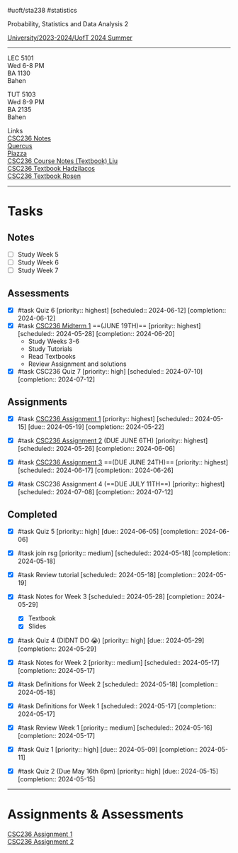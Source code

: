 #uoft/sta238 #statistics 

Probability, Statistics and Data Analysis 2

[University/2023-2024/UofT 2024 Summer](University/2023-2024/UofT%202024%20Summer)

---
LEC 5101  
	Wed 6-8 PM  
	BA 1130  
	Bahen

TUT 5103  
	Wed 8-9 PM  
	BA 2135  
	Bahen

Links  
	[CSC236 Notes](CSC236%20Notes/CSC236%20Notes.md)  
	[Quercus](https://q.utoronto.ca/courses/345743)  
	[Piazza](https://piazza.com/class/lvl1ers2mfg4xk)  
	[CSC236 Course Notes (Textbook) Liu](CSC236%20Notes/attachments/CSC236%20Course%20Notes%20(Textbook)%20Liu.pdf)  
	[CSC236 Textbook Hadzilacos](CSC236%20Notes/attachments/CSC236%20Textbook%20Hadzilacos.pdf)  
	[CSC236 Textbook Rosen](CSC236%20Notes/attachments/CSC236%20Textbook%20Rosen.pdf)

---
# Tasks
## Notes
- [ ] Study Week 5
- [ ] Study Week 6
- [ ] Study Week 7

## Assessments
- [x] #task Quiz 6  [priority:: highest]  [scheduled:: 2024-06-12]  [completion:: 2024-06-12]
- [x] #task [CSC236 Midterm 1](CSC236%20Midterm%201.md) ==(JUNE 19TH)==  [priority:: highest]  [scheduled:: 2024-05-28]  [completion:: 2024-06-20]
	- Study Weeks 3-6
	- Study Tutorials
	- Read Textbooks
	- Review Assignment and solutions
- [x] #task CSC236 Quiz 7  [priority:: high]  [scheduled:: 2024-07-10]  [completion:: 2024-07-12]

## Assignments
- [x] #task [CSC236 Assignment 1](CSC236%20Assignment%201.md)  [priority:: highest]  [scheduled:: 2024-05-15]  [due:: 2024-05-19]  [completion:: 2024-05-22]
- [x] #task [CSC236 Assignment 2](CSC236%20Assignment%202.md) (DUE JUNE 6TH)  [priority:: highest]  [scheduled:: 2024-05-26]  [completion:: 2024-06-06]
- [x] #task [CSC236 Assignment 3](CSC236%20Assignment%203) ==(DUE JUNE 24TH)==  [priority:: highest]  [scheduled:: 2024-06-17]  [completion:: 2024-06-26]
- [x] #task CSC236 Assignment 4 (==DUE JULY 11TH==)  [priority:: highest]  [scheduled:: 2024-07-08]  [completion:: 2024-07-12]


## Completed
- [x] #task Quiz 5  [priority:: high]  [due:: 2024-06-05]  [completion:: 2024-06-06]
- [x] #task join rsg  [priority:: medium]  [scheduled:: 2024-05-18]  [completion:: 2024-05-18]
- [x] #task Review tutorial  [scheduled:: 2024-05-18]  [completion:: 2024-05-19]
- [x] #task Notes for Week 3  [scheduled:: 2024-05-28]  [completion:: 2024-05-29]
	- [x] Textbook
	- [x] Slides
- [x] #task Quiz 4 (DIDNT DO 😭)  [priority:: high]  [due:: 2024-05-29]  [completion:: 2024-05-29]
- [x] #task Notes for Week 2  [priority:: medium]  [scheduled:: 2024-05-17]  [completion:: 2024-05-17]
- [x] #task Definitions for Week 2  [scheduled:: 2024-05-18]  [completion:: 2024-05-18]
- [x] #task Definitions for Week 1  [scheduled:: 2024-05-17]  [completion:: 2024-05-17]
- [x] #task Review Week 1  [priority:: medium]  [scheduled:: 2024-05-16]  [completion:: 2024-05-17]
- [x] #task Quiz 1  [priority:: high]  [due:: 2024-05-09]  [completion:: 2024-05-11]
- [x] #task Quiz 2 (Due May 16th 6pm)  [priority:: high]  [due:: 2024-05-15]  [completion:: 2024-05-15]


---
# Assignments & Assessments
[CSC236 Assignment 1](CSC236%20Assignment%201.md)  
[CSC236 Assignment 2](CSC236%20Assignment%202.md)